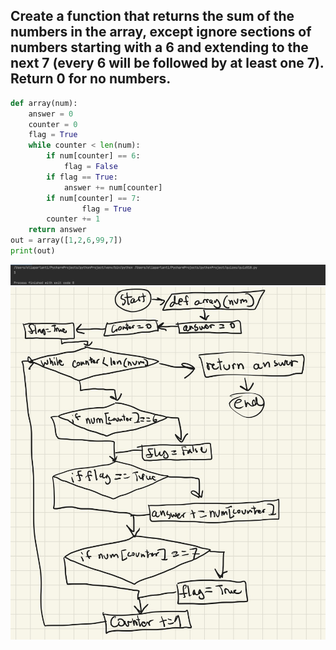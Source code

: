 ## Create a function that returns the sum of the numbers in the array, except ignore sections of numbers starting with a 6 and extending to the next 7 (every 6 will be followed by at least one 7). Return 0 for no numbers.
```.py
def array(num):
    answer = 0
    counter = 0
    flag = True
    while counter < len(num):
        if num[counter] == 6:
            flag = False
        if flag == True:
            answer += num[counter]
        if num[counter] == 7:
                flag = True
        counter += 1
    return answer
out = array([1,2,6,99,7])
print(out)
```
![](quiz_pic18.png)
![](flow_diagram18)
